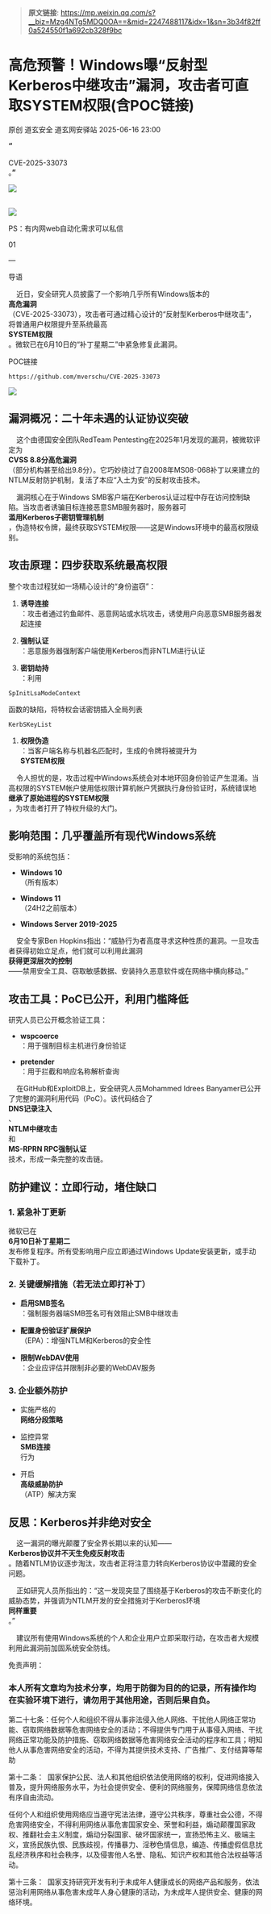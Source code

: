> **原文链接**: https://mp.weixin.qq.com/s?__biz=Mzg4NTg5MDQ0OA==&mid=2247488117&idx=1&sn=3b34f82ff0a524550f1a692cb328f9bc

#  高危预警！Windows曝“反射型Kerberos中继攻击”漏洞，攻击者可直取SYSTEM权限(含POC链接)  
原创 道玄安全  道玄网安驿站   2025-06-16 23:00  
  
**“**  
   
CVE-2025-33073  
。**”**  
  
![](https://mmbiz.qpic.cn/sz_mmbiz_png/L369x9IF3yPA9bic9zzTydWv4XTTHH2NAiamMp8Kxsh4s2lukPuyuwnia3NiaHkiaU8a3JGFhLvNnYvtLvHTFAd91Rw/640?wx_fmt=png&from=appmsg "")  
  
      
![](https://mmbiz.qpic.cn/sz_mmbiz_png/L369x9IF3yPMwVHx9iaPDKDhBJiajRW2DIdq0Wxe7JcpgKDia3zMfgicaaD6Auwn6Q3GGm2vI0eNh1Qic6OUhHMjE7g/640?wx_fmt=png&from=appmsg "")  
  
  
  
PS：有内网web自动化需求可以私信  
  
  
  
  
01  
  
—  
  
  
  
导语  
  
  
    近日，安全研究人员披露了一个影响几乎所有Windows版本的  
**高危漏洞**  
（CVE-2025-33073），攻击者可通过精心设计的“反射型Kerberos中继攻击”，将普通用户权限提升至系统最高  
**SYSTEM权限**  
。微软已在6月10日的“补丁星期二”中紧急修复此漏洞。  
  
POC链接  

```
https://github.com/mverschu/CVE-2025-33073
```

  
![](https://mmbiz.qpic.cn/sz_mmbiz_png/L369x9IF3yNA7c1n3aguXe5ezA9dKALuxvw7fXLS8yKgLhbOHDyaI8o3ztKicBVPHb0VfgARCLcSSNClZMngB8A/640?wx_fmt=png&from=appmsg "")  
## 漏洞概况：二十年未遇的认证协议突破  
  
    这个由德国安全团队RedTeam Pentesting在2025年1月发现的漏洞，被微软评定为  
**CVSS 8.8分高危漏洞**  
（部分机构甚至给出9.8分）。它巧妙绕过了自2008年MS08-068补丁以来建立的NTLM反射防护机制，复活了本应“入土为安”的反射攻击技术。  
  
    漏洞核心在于Windows SMB客户端在Kerberos认证过程中存在访问控制缺陷。当攻击者诱骗目标连接恶意SMB服务器时，服务器可  
**滥用Kerberos子密钥管理机制**  
，伪造特权令牌，最终获取SYSTEM权限——这是Windows环境中的最高权限级别。  
## 攻击原理：四步获取系统最高权限  
  
整个攻击过程犹如一场精心设计的“身份盗窃”：  
1. **诱导连接**  
：攻击者通过钓鱼邮件、恶意网站或水坑攻击，诱使用户向恶意SMB服务器发起连接  
  
1. **强制认证**  
：恶意服务器强制客户端使用Kerberos而非NTLM进行认证  
  
1. **密钥劫持**  
：利用  

```
SpInitLsaModeContext
```

  
函数的缺陷，将特权会话密钥插入全局列表  

```
KerbSKeyList
```

  
  
1. **权限伪造**  
：当客户端名称与机器名匹配时，生成的令牌将被提升为  
**SYSTEM权限**  
  
    令人担忧的是，攻击过程中Windows系统会对本地环回身份验证产生混淆。当高权限的SYSTEM帐户使用低权限计算机帐户凭据执行身份验证时，系统错误地  
**继承了原始进程的SYSTEM权限**  
，为攻击者打开了特权升级的大门。  
## 影响范围：几乎覆盖所有现代Windows系统  
  
受影响的系统包括：  
- **Windows 10**  
（所有版本）  
  
- **Windows 11**  
（24H2之前版本）  
  
- **Windows Server 2019-2025**  
  
    安全专家Ben Hopkins指出：“威胁行为者高度寻求这种性质的漏洞。一旦攻击者获得初始立足点，他们就可以利用此漏洞  
**获得更深层次的控制**  
——禁用安全工具、窃取敏感数据、安装持久恶意软件或在网络中横向移动。”  
## 攻击工具：PoC已公开，利用门槛降低  
  
研究人员已公开概念验证工具：  
- **wspcoerce**  
：用于强制目标主机进行身份验证  
  
- **pretender**  
：用于拦截和响应名称解析查询  
  
    在GitHub和ExploitDB上，安全研究人员Mohammed Idrees Banyamer已公开了完整的漏洞利用代码（PoC）。该代码结合了  
**DNS记录注入**  
、  
**NTLM中继攻击**  
和  
**MS-RPRN RPC强制认证**  
技术，形成一条完整的攻击链。  
## 防护建议：立即行动，堵住缺口  
### 1. 紧急补丁更新  
  
微软已在  
**6月10日补丁星期二**  
发布修复程序。所有受影响用户应立即通过Windows Update安装更新，或手动下载补丁。  
### 2. 关键缓解措施（若无法立即打补丁）  
- **启用SMB签名**  
：强制服务器端SMB签名可有效阻止SMB中继攻击  
  
- **配置身份验证扩展保护**  
（EPA）：增强NTLM和Kerberos的安全性  
  
- **限制WebDAV使用**  
：企业应评估并限制非必要的WebDAV服务  
  
### 3. 企业额外防护  
- 实施严格的  
**网络分段策略**  
  
- 监控异常  
**SMB连接**  
行为  
  
- 开启  
**高级威胁防护**  
（ATP）解决方案  
  
## 反思：Kerberos并非绝对安全  
  
    这一漏洞的曝光颠覆了安全界长期以来的认知——  
**Kerberos协议并不天生免疫反射攻击**  
。随着NTLM协议逐步淘汰，攻击者正将注意力转向Kerberos协议中潜藏的安全问题。  
  
    正如研究人员所指出的：“这一发现突显了围绕基于Kerberos的攻击不断变化的威胁态势，并强调为NTLM开发的安全措施对于Kerberos环境  
**同样重要**  
。”  
  
    建议所有使用Windows系统的个人和企业用户立即采取行动，在攻击者大规模利用此漏洞前加固系统安全防线。  
  
  
  
免责声明：  
### 本人所有文章均为技术分享，均用于防御为目的的记录，所有操作均在实验环境下进行，请勿用于其他用途，否则后果自负。  
  
第二十七条：任何个人和组织不得从事非法侵入他人网络、干扰他人网络正常功能、窃取网络数据等危害网络安全的活动；不得提供专门用于从事侵入网络、干扰网络正常功能及防护措施、窃取网络数据等危害网络安全活动的程序和工具；明知他人从事危害网络安全的活动，不得为其提供技术支持、广告推广、支付结算等帮助  
  
第十二条：  国家保护公民、法人和其他组织依法使用网络的权利，促进网络接入普及，提升网络服务水平，为社会提供安全、便利的网络服务，保障网络信息依法有序自由流动。  
  
任何个人和组织使用网络应当遵守宪法法律，遵守公共秩序，尊重社会公德，不得危害网络安全，不得利用网络从事危害国家安全、荣誉和利益，煽动颠覆国家政权、推翻社会主义制度，煽动分裂国家、破坏国家统一，宣扬恐怖主义、极端主义，宣扬民族仇恨、民族歧视，传播暴力、淫秽色情信息，编造、传播虚假信息扰乱经济秩序和社会秩序，以及侵害他人名誉、隐私、知识产权和其他合法权益等活动。  
  
第十三条：  国家支持研究开发有利于未成年人健康成长的网络产品和服务，依法惩治利用网络从事危害未成年人身心健康的活动，为未成年人提供安全、健康的网络环境。  
  
  
  
  
  
  
